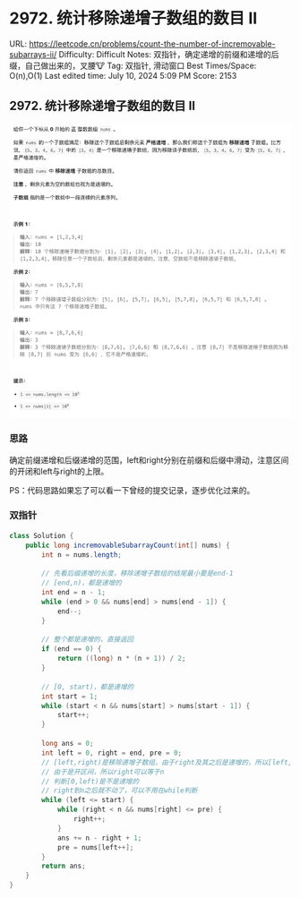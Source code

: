 # 2972. 统计移除递增子数组的数目 II

URL: https://leetcode.cn/problems/count-the-number-of-incremovable-subarrays-ii/
Difficulty: Difficult
Notes: 双指针，确定递增的前缀和递增的后缀，自己做出来的，叉腰🐮
Tag: 双指针, 滑动窗口
Best Times/Space: O(n),O(1)
Last edited time: July 10, 2024 5:09 PM
Score: 2153

## 2972. 统计移除递增子数组的数目 II

![Untitled](image/2972%20%E7%BB%9F%E8%AE%A1%E7%A7%BB%E9%99%A4%E9%80%92%E5%A2%9E%E5%AD%90%E6%95%B0%E7%BB%84%E7%9A%84%E6%95%B0%E7%9B%AE%20II/Untitled.png)

### 思路

确定前缀递增和后缀递增的范围，left和right分别在前缀和后缀中滑动，注意区间的开闭和left与right的上限。

PS：代码思路如果忘了可以看一下曾经的提交记录，逐步优化过来的。

### 双指针

```java
class Solution {
    public long incremovableSubarrayCount(int[] nums) {
        int n = nums.length;

        // 先看后缀递增的长度，移除递增子数组的结尾最小要是end-1
        // [end,n)，都是递增的
        int end = n - 1;
        while (end > 0 && nums[end] > nums[end - 1]) {
            end--;
        }

        // 整个都是递增的，直接返回
        if (end == 0) {
            return ((long) n * (n + 1)) / 2;
        }
        
        // [0, start)，都是递增的
        int start = 1;
        while (start < n && nums[start] > nums[start - 1]) {
            start++;
        }
        
        long ans = 0;
        int left = 0, right = end, pre = 0;
        // [left,right)是移除递增子数组，由于right及其之后是递增的，所以[left,right+1...n)也都是移除递增子数组，长度是n - (right - 1)
        // 由于是开区间，所以right可以等于n
        // 判断[0,left)是不是递增的
        // right到n之后就不动了，可以不用在while判断
        while (left <= start) {
            while (right < n && nums[right] <= pre) {
                right++;
            }
            ans += n - right + 1;
            pre = nums[left++];
        }
        return ans;
    }
}
```